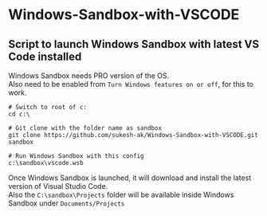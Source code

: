 # Windows-Sandbox-with-VSCODE
## Script to launch Windows Sandbox with latest VS Code installed

Windows Sandbox needs PRO version of the OS.   
Also need to be enabled from `Turn Windows features on or off`, for this to work.

```shell
# Switch to root of c:
cd c:\

# Git clone with the folder name as sandbox
git clone https://github.com/sukesh-ak/Windows-Sandbox-with-VSCODE.git sandbox

# Run Windows Sandbox with this config
c:\sandbox\vscode.wsb
```

Once Windows Sandbox is launched, it will download and install the latest version of Visual Studio Code.  
Also the `C:\sandbox\Projects` folder will be available inside Windows Sandbox under `Documents/Projects`
